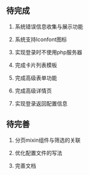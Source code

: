 ## 待完成

1. 系统错误信息收集与展示功能

2. 系统支持Iconfont图标

3. 实现登录时不使用php服务器

5. 完成卡片列表模板

6. 完成高级表单功能

7. 完成高级详情页

8. 实现登录返回配置信息

## 待完善

1. 分页mixin组件与筛选的关联

5. 优化配置文件的写法

6. 完善文档